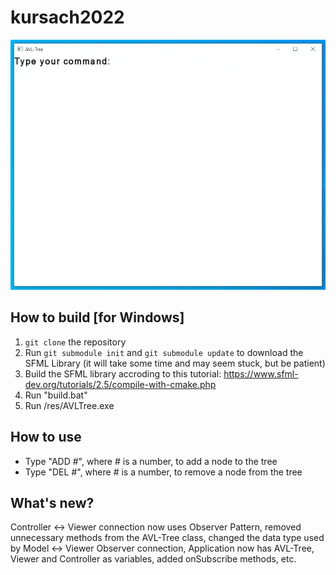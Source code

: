 # kursach2022
![](res/preview.gif)

## How to build [for Windows]
1. ```git clone``` the repository
2. Run  ```git submodule init``` and ```git submodule update``` to download the SFML Library (it will take some time and may seem stuck, but be patient)
3. Build the SFML library accroding to this tutorial: https://www.sfml-dev.org/tutorials/2.5/compile-with-cmake.php
4. Run "build.bat"
5. Run /res/AVLTree.exe

## How to use
- Type "ADD #", where # is a number, to add a node to the tree
- Type "DEL #", where # is a number, to remove a node from the tree

## What's new?
Controller <-> Viewer connection now uses Observer Pattern, removed unnecessary methods from the AVL-Tree class, changed the data type used by Model <-> Viewer Observer connection, Application now has AVL-Tree, Viewer and Controller as variables, added onSubscribe methods, etc.
